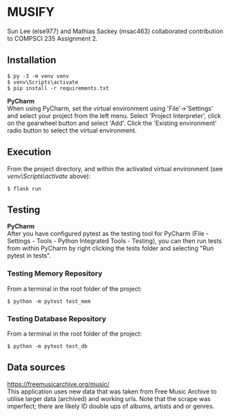 # MUSIFY
Sun Lee (else977) and Mathias Sackey (msac463) collaborated contribution to COMPSCI 235 Assignment 2.

## Installation
```shell
$ py -3 -m venv venv
$ venv\Scripts\activate
$ pip install -r requirements.txt
```
**PyCharm**\
When using PyCharm, set the virtual environment using 'File'->'Settings' and select your project from the left menu.
Select 'Project Interpreter', click on the gearwheel button and select 'Add'.
Click the 'Existing environment' radio button to select the virtual environment. 

## Execution
From the project directory, and within the activated virtual environment (see *venv\Scripts\activate* above):
```shell
$ flask run
```

## Testing
**PyCharm**\
After you have configured pytest as the testing tool for PyCharm (File - Settings - Tools - Python Integrated Tools - Testing),
you can then run tests from within PyCharm by right clicking the tests folder and selecting "Run pytest in tests".

### Testing Memory Repository
From a terminal in the root folder of the project: 
```shell
$ python -m pytest test_mem
```

### Testing Database Repository
From a terminal in the root folder of the project: 
```shell
$ python -m pytest test_db
```
 
## Data sources
https://freemusicarchive.org/music/ \
This application uses new data that was taken from Free Music Archive to utilise larger data (archived) and working urls.
Note that the scrape was imperfect; there are likely ID double ups of albums, artists and or genres.
